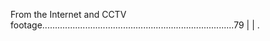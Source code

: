 From the Internet and CCTV footage............................................................................79                                                                                                                                                                                                                 |
| . 